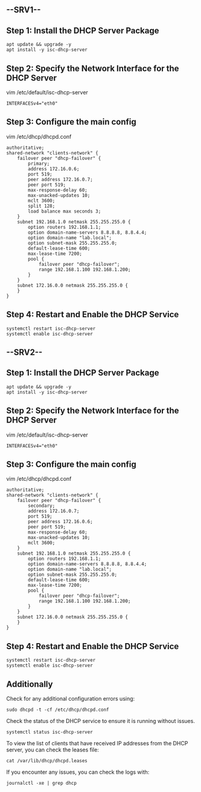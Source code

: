 ## --SRV1--
## Step 1: Install the DHCP Server Package
```shell
apt update && upgrade -y
apt install -y isc-dhcp-server
```
## Step 2: Specify the Network Interface for the DHCP Server
vim /etc/default/isc-dhcp-server
```shell
INTERFACESv4="eth0"
```
## Step 3: Configure the main config
vim /etc/dhcp/dhcpd.conf
```shell
authoritative;
shared-network "clients-network" {
    failover peer "dhcp-failover" {
        primary;
        address 172.16.0.6;
        port 519;
        peer address 172.16.0.7;
        peer port 519;
        max-response-delay 60;
        max-unacked-updates 10;
        mclt 3600;
        split 128;
        load balance max seconds 3;
    }
    subnet 192.168.1.0 netmask 255.255.255.0 {
        option routers 192.168.1.1;
        option domain-name-servers 8.8.8.8, 8.8.4.4;
        option domain-name "lab.local";
        option subnet-mask 255.255.255.0;
        default-lease-time 600;
        max-lease-time 7200;
        pool {
            failover peer "dhcp-failover";
            range 192.168.1.100 192.168.1.200;
        }
    }
    subnet 172.16.0.0 netmask 255.255.255.0 {
    }
}    
```
## Step 4: Restart and Enable the DHCP Service
```shell
systemctl restart isc-dhcp-server
systemctl enable isc-dhcp-server
```
## --SRV2--
## Step 1: Install the DHCP Server Package
```shell
apt update && upgrade -y
apt install -y isc-dhcp-server
```
## Step 2: Specify the Network Interface for the DHCP Server
vim /etc/default/isc-dhcp-server
```shell
INTERFACESv4="eth0"
```
## Step 3: Configure the main config
vim /etc/dhcp/dhcpd.conf
```shell
authoritative;
shared-network "clients-network" {
    failover peer "dhcp-failover" {
        secondary;
        address 172.16.0.7;
        port 519;
        peer address 172.16.0.6;
        peer port 519;
        max-response-delay 60;
        max-unacked-updates 10;
        mclt 3600;
    }
    subnet 192.168.1.0 netmask 255.255.255.0 {
        option routers 192.168.1.1;
        option domain-name-servers 8.8.8.8, 8.8.4.4;
        option domain-name "lab.local";
        option subnet-mask 255.255.255.0;
        default-lease-time 600;
        max-lease-time 7200;
        pool {
            failover peer "dhcp-failover";
            range 192.168.1.100 192.168.1.200;
        }
    }
    subnet 172.16.0.0 netmask 255.255.255.0 {
    }
}
```
## Step 4: Restart and Enable the DHCP Service
```shell
systemctl restart isc-dhcp-server
systemctl enable isc-dhcp-server
```
## Additionally
Check for any additional configuration errors using:
```shell
sudo dhcpd -t -cf /etc/dhcp/dhcpd.conf
```
Check the status of the DHCP service to ensure it is running without issues.
```shell
systemctl status isc-dhcp-server
```
To view the list of clients that have received IP addresses from the DHCP server, you can check the leases file:
```shell
cat /var/lib/dhcp/dhcpd.leases
```
If you encounter any issues, you can check the logs with:
```shell
journalctl -xe | grep dhcp
```
